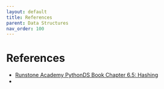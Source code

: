 ```yaml
---
layout: default
title: References
parent: Data Structures
nav_order: 100
---
```


# References

- [Runstone Academy PythonDS Book Chapter 6.5: Hashing](https://runestone.academy/ns/books/published/pythonds/SortSearch/toctree.htmls)
- 
